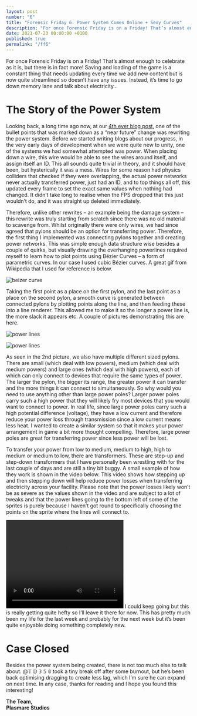 ```yaml
---
layout: post
number: "6"
title: "Forensic Friday 6: Power System Comes Online + Sexy Curves"
description: "For once Forensic Friday is on a Friday! That’s almost enough to celebrate as it is, but there is in fact more! Saving and loading of the game is a constant thing that needs updating every time we add new content but is now quite streamlined so doesn’t have any issues. Instead, it’s time to go down memory lane and talk about electricity…"
date: 2021-07-23 00:00:00 +0100
published: true
permalink: "/ff6"
---
```


For once Forensic Friday is on a Friday! That’s almost enough to celebrate as it is, but there is in fact more! Saving and loading of the game is a constant thing that needs updating every time we add new content but is now quite streamlined so doesn’t have any issues. Instead, it’s time to go down memory lane and talk about electricity…

# The Story of the Power System
Looking back, a long time ago now, at our [4th ever blog post](/ff-16), one of the bullet points that was marked down as a “near future” change was rewriting the power system. Before we started writing blogs about our progress, in the very early days of development when we were quite new to unity, one of the systems we had somewhat attempted was power. When placing down a wire, this wire would be able to see the wires around itself, and assign itself an ID. This all sounds quite trivial in theory, and it should have been, but hysterically it was a mess. Wires for some reason had physics colliders that checked if they were overlapping, the actual power networks never actually transferred power, just had an ID, and to top things all off, this updated every frame to set the exact same values when nothing had changed. It didn’t take long to realise when the FPS dropped that this just wouldn’t do, and it was straight up deleted immediately.

Therefore, unlike other rewrites – an example being the damage system – this rewrite was truly starting from scratch since there was no old material to scavenge from. Whilst originally there were only wires, we had since agreed that pylons should be an option for transferring power. Therefore, the first thing I implemented was connecting pylons together and creating power networks. This was simple enough data structure wise besides a couple of quirks, but visually drawing the overhanging powerlines required myself to learn how to plot points using Bézier Curves – a form of parametric curves. In our case I used cubic Bézier curves. A great gif from Wikipedia that I used for reference is below.

![beizer curve](./forensic-friday-media/ff06/bezier.gif)

Taking the first point as a place on the first pylon, and the last point as a place on the second pylon, a smooth curve is generated between connected pylons by plotting points along the line, and then feeding these into a line renderer. This allowed me to make it so the longer a power line is, the more slack it appears etc. A couple of pictures demonstrating this are here.


![power lines](./forensic-friday-media/ff06/lines1.png)

![power lines](./forensic-friday-media/ff06/lines2.png)

As seen in the 2nd picture, we also have multiple different sized pylons. There are small (which deal with low powers), medium (which deal with medium powers) and large ones (which deal with high powers), each of which can only connect to devices that require the same types of power. The larger the pylon, the bigger its range, the greater power it can transfer and the more things it can connect to simultaneously. So why would you need to use anything other than large power poles? Larger power poles carry such a high power that they will likely fry most devices that you would want to connect to power. In real life, since large power poles carry such a high potential difference (voltage), they have a low current and therefore reduce your power loss through transmission since a low current means less heat. I wanted to create a similar system so that it makes your power arrangement in game a bit more thought compelling. Therefore, large power poles are great for transferring power since less power will be lost.

To transfer your power from low to medium, medium to high, high to medium or medium to low, there are transformers. These are step-up and step-down transformers that I have personally been wrestling with for the last couple of days and are still a tiny bit buggy. A small example of how they work is shown in the video below. This video shows how stepping up and then stepping down will help reduce power losses when transferring electricity across your facility. Please note that the power losses likely won’t be as severe as the values shown in the video and are subject to a lot of tweaks and that the power lines going to the bottom left of some of the sprites is purely because I haven’t got round to specifically choosing the points on the sprite where the lines will connect to.

<video width="320" height="240" controls>
<source src="./forensic-friday-media/ff06/video.mp4" type="video/mp4">
Your browser does not support the video tag.
</video>
I could keep going but this is really getting quite hefty so I’ll leave it there for now. This has pretty much been my life for the last week and probably for the next week but it’s been quite enjoyable doing something completely new.

# Case Closed

Besides the power system being created, there is not too much else to talk about. @𝕋 𝔻 𝟛 𝟝 𝟘  took a tiny break off after some burnout, but he’s been back optimising dragging to create less lag, which I’m sure he can expand on next time. In any case, thanks for reading and I hope you found this interesting!

**The Team,**\
**Plasmarc Studios**